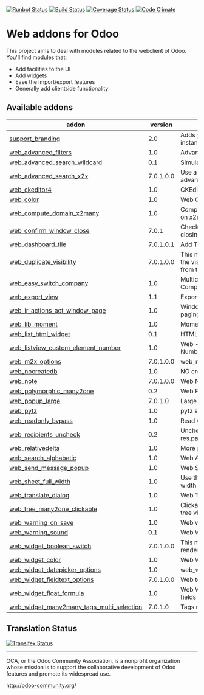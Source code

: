 [![Runbot Status](https://runbot.odoo-community.org/runbot/badge/flat/162/7.0.svg)](https://runbot.odoo-community.org/runbot/repo/github-com-oca-web-162)
[![Build Status](https://travis-ci.org/OCA/web.svg?branch=7.0)](https://travis-ci.org/OCA/web)
[![Coverage Status](https://coveralls.io/repos/OCA/web/badge.png?branch=7.0)](https://coveralls.io/r/OCA/web?branch=7.0)
[![Code Climate](https://codeclimate.com/github/OCA/web/badges/gpa.svg)](https://codeclimate.com/github/OCA/web)

Web addons for Odoo
===================

This project aims to deal with modules related to the webclient of Odoo. You'll find modules that:

- Add facilities to the UI
- Add widgets
- Ease the import/export features
- Generally add clientside functionality

[//]: # (addons)

Available addons
----------------
addon | version | summary
--- | --- | ---
[support_branding](support_branding/) | 2.0 | Adds your branding to an Odoo instance
[web_advanced_filters](web_advanced_filters/) | 1.0 | Advanced filters
[web_advanced_search_wildcard](web_advanced_search_wildcard/) | 0.1 | Simular search in searchbar
[web_advanced_search_x2x](web_advanced_search_x2x/) | 7.0.1.0.0 | Use a search widget in advanced search for x2x fields
[web_ckeditor4](web_ckeditor4/) | 1.0 | CKEditor 4.x widget
[web_color](web_color/) | 1.0 | Web Color
[web_compute_domain_x2many](web_compute_domain_x2many/) | 1.0 | Compute client-side domains on x2many fields correctly
[web_confirm_window_close](web_confirm_window_close/) | 7.0.1 | Check for unsaved data when closing browser window
[web_dashboard_tile](web_dashboard_tile/) | 7.0.1.0.1 | Add Tiles to Dashboard
[web_duplicate_visibility](web_duplicate_visibility/) | 7.0.1.0.0 | This module allows to manage the visibility of duplicate button from the form view declaration.
[web_easy_switch_company](web_easy_switch_company/) | 1.0 | Multicompany - Easy Switch Company
[web_export_view](web_export_view/) | 1.1 | Export Current View
[web_ir_actions_act_window_page](web_ir_actions_act_window_page/) | 1.0 | Window actions for client side paging
[web_lib_moment](web_lib_moment/) | 1.0 | Moment.js for Odoo
[web_list_html_widget](web_list_html_widget/) | 0.1 | HTML widget for list/tree views
[web_listview_custom_element_number](web_listview_custom_element_number/) | 1.0 | Web - Custom Element Number in ListView
[web_m2x_options](web_m2x_options/) | 7.0.1.0.0 | web_m2x_options
[web_nocreatedb](web_nocreatedb/) | 1.0 | NO create database link
[web_note](web_note/) | 7.0.1.0.0 | Web Note
[web_polymorphic_many2one](web_polymorphic_many2one/) | 0.2 | Web Polymorphic Many2One
[web_popup_large](web_popup_large/) | 7.0.1.0 | Large pop-ups in web client
[web_pytz](web_pytz/) | 1.0 | pytz support for filter domains
[web_readonly_bypass](web_readonly_bypass/) | 1.0 | Read Only ByPass
[web_recipients_uncheck](web_recipients_uncheck/) | 0.2 | Uncheck recipients on res.partner
[web_relativedelta](web_relativedelta/) | 1.0 | More pythonic relativedelta
[web_search_alphabetic](web_search_alphabetic/) | 1.0 | Web Alphabetical Search
[web_send_message_popup](web_send_message_popup/) | 1.0 | Web Send Message as Popup
[web_sheet_full_width](web_sheet_full_width/) | 1.0 | Use the whole available screen width when displaying sheets
[web_translate_dialog](web_translate_dialog/) | 1.0 | Web Translate Dialog
[web_tree_many2one_clickable](web_tree_many2one_clickable/) | 1.0 | Clickable many2one widget for tree views
[web_warning_on_save](web_warning_on_save/) | 1.0 | Web warning on save
[web_warning_sound](web_warning_sound/) | 0.1 | Web Warning Sounds
[web_widget_boolean_switch](web_widget_boolean_switch/) | 7.0.1.0.0 | This module add widget to render boolean fields
[web_widget_color](web_widget_color/) | 1.0 | Web Widget Color
[web_widget_datepicker_options](web_widget_datepicker_options/) | 1.0 | web_widget_datepicker_options
[web_widget_fieldtext_options](web_widget_fieldtext_options/) | 7.0.1.0.0 | Web text limited widget
[web_widget_float_formula](web_widget_float_formula/) | 1.0 | Web Widget - Formulas in Float fields
[web_widget_many2many_tags_multi_selection](web_widget_many2many_tags_multi_selection/) | 7.0.1.0 | Tags multiple selection

[//]: # (end addons)

Translation Status
------------------
[![Transifex Status](https://www.transifex.com/projects/p/OCA-web-7-0/chart/image_png)](https://www.transifex.com/projects/p/OCA-web-7-0)

----

OCA, or the Odoo Community Association, is a nonprofit organization whose
mission is to support the collaborative development of Odoo features and
promote its widespread use.

http://odoo-community.org/
